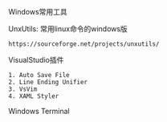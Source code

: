 Windows常用工具



UnxUtils: 常用linux命令的windows版

``` https://sourceforge.net/projects/unxutils/ ```

VisualStudio插件

```
1. Auto Save File
2. Line Ending Unifier
3. VsVim
4. XAML Styler
```

Windows Terminal

